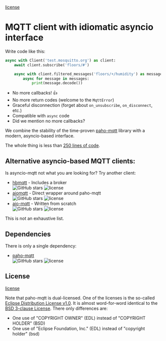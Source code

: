 [license](https://img.shields.io/github/license/sbtinstruments/asyncio-mqtt)

# MQTT client with idiomatic asyncio interface

Write code like this:

```python
async with Client('test.mosquitto.org') as client:
    await client.subscribe('floors/#')

    async with client.filtered_messages('floors/+/humidity') as messages:
        async for message in messages:
            print(message.decode())
```

* No more callbacks! 👍
* No more return codes (welcome to the `MqttError`)
* Graceful disconnection (forget about `on_unsubscribe`, `on_disconnect`, etc.)
* Compatible with `async` code
* Did we mention no more callbacks?

We combine the stability of the time-proven [paho-mqtt](https://github.com/eclipse/paho.mqtt.python) library with a modern, asyncio-based interface.

The whole thing is less than [250 lines of code](https://github.com/sbtinstruments/asyncio-mqtt/blob/master/asyncio_mqtt/client.py).

## Alternative asyncio-based MQTT clients:

Is asyncio-mqtt not what you are looking for? Try another client:

 * [hbmqtt](https://github.com/beerfactory/hbmqtt) - Includes a broker  
   ![GitHub stars](https://img.shields.io/github/stars/beerfactory/hbmqtt) ![license](https://img.shields.io/github/license/beerfactory/hbmqtt)
 * [aiomqtt](https://github.com/mossblaser/aiomqtt) - Direct wrapper around paho-mqtt  
   ![GitHub stars](https://img.shields.io/github/stars/mossblaser/aiomqtt) ![license](https://img.shields.io/github/license/mossblaser/aiomqtt)
 * [aio-mqtt](https://github.com/NotJustAToy/aio-mqtt) - Written from scratch  
   ![GitHub stars](https://img.shields.io/github/stars/NotJustAToy/aio-mqtt) ![license](https://img.shields.io/github/license/NotJustAToy/aio-mqtt)

This is not an exhaustive list.

## Dependencies

There is only a single dependency:

 * [paho-mqtt](https://github.com/eclipse/paho.mqtt.python)  
   ![GitHub stars](https://img.shields.io/github/stars/eclipse/paho.mqtt.python) ![license](https://img.shields.io/github/license/eclipse/paho.mqtt.python)

## License

[license](https://img.shields.io/github/license/sbtinstruments/asyncio-mqtt)

Note that paho-mqtt is dual-licensed. One of the licenses is the so-called [Eclipse Distribution License v1.0](https://www.eclipse.org/org/documents/edl-v10.php). It is almost word-for-word identical to the [BSD 3-clause License](https://opensource.org/licenses/BSD-3-Clause). There only differences are:
 * One use of "COPYRIGHT OWNER" (EDL) instead of "COPYRIGHT HOLDER" (BSD)
 * One use of "Eclipse Foundation, Inc." (EDL) instead of "copyright holder" (bsd)